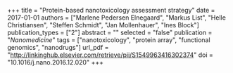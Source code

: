 +++
title = "Protein-based nanotoxicology assessment strategy"
date = 2017-01-01
authors = ["Marlene Pedersen Elnegaard", "Markus List", "Helle Christiansen", "Steffen Schmidt", "Jan Mollenhauer", "Ines Block"]
publication_types = ["2"]
abstract = ""
selected = "false"
publication = "*Nanomedicine*"
tags = ["nanotoxicology", "protein array", "functional genomics", "nanodrugs"]
url_pdf = "http://linkinghub.elsevier.com/retrieve/pii/S1549963416302374"
doi = "10.1016/j.nano.2016.12.020"
+++

